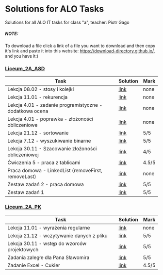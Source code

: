 # Solutions for ALO Tasks

Solutions for all ALO IT tasks for class "a", teacher: Piotr Gago
##### NOTE:
To download a file click a link of a file you want to download and then copy it's link and paste it into this website: https://download-directory.github.io/, and you have it:)

### [Liceum_2A_ASD](./ASD)
| Task                                                 | Solution                                            | Mark  |
|------------------------------------------------------|-----------------------------------------------------|-------| 
|Lekcja 08.02 - stosy i kolejki						   |[link](./ASD/Lekcja%2008.02%20-%20stosy%20i%20kolejki)|none|
|Lekcja 11.01 - rekurencja                             |[link](./ASD/Lekcja%2011.01%20-%20rekurencja)      |none   |
|Lekcja 4.01 - zadanie programistyczne - dodatkowa ocena|[link](./ASD/Lekcja%204.01%20-%20zadanie%20programistyczne%20-%20dodatkowa%20ocena)|none   |
|Lekcja 4.01 - poprawka - złożoności obliczeniowe      |[link](./ASD/Lekcja%204.01%20-%20poprawka%20-%20złożoności%20obliczeniowe)|none   |
|Lekcja 21.12 - sortowanie                             |[link](./ASD/Lekcja%2021.12%20-%20sortowanie)      |5/5    |
|Lekcja 7.12 - wyszukiwanie binarne                   |[link](./ASD/Lekcja%207.12%20-%20wyszukiwanie%20binarne)|5/5    |
|Lekcja 30.11 - Szacowanie złożoności obliczeniowej    |[link](./ASD/Lekcja%2030.11%20-%20Szacowanie%20złożoności%20obliczeniowej)|4/5|
|Ćwiczenia 5 - praca z tablicami                       |[link](./ASD/Ćwiczenia%205%20-%20praca%20z%20tablicami)|4.5/5|
|Praca domowa - LinkedList (removeFirst, removeLast)  |[link](./ASD/Praca%20domowa%20-%20LinkedList%20(removeFirst,%20removeLast))|none|
|Zestaw zadań 2 - praca domowa                         |[link](./ASD/Zestaw%20zadań%202%20-%20praca%20domowa)|5/5   |
|Zestaw zadań 1                                        |[link](./ASD/Zestaw%20zadań%201)                    |5/5   |


### [Liceum_2A_PK](./PK)
| Task                                                 | Solution                                            | Mark  |
|------------------------------------------------------|-----------------------------------------------------|-------|
|Lekcja 11.01 - wyrażenia regularne |[link](./PK/Lekcja%2011.01%20-%20wyrażenia%20regularne) |none | 
|Lekcja 21.12 - wczytywanie danych z pliku |[link](./PK/Lekcja%2021.12%20-%20wczytywanie%20danych%20z%20pliku) |5/5 | 
|Lekcja 30.11 - wstęp do wzorców projektowych |[link](./PK/Lekcja%2030.11%20-%20wstęp%20do%20wzorców%20projektowych) |5/5 |
|Zadania zaległe dla Pana Sławomira |[link](https://github.com/AntonGavGav/My-trips-around-the-world) |5/5 |
|Zadanie Excel - Cukier |[link](./PK/Zadanie%20Excel%20-%20Cukier) |4.5/5 |